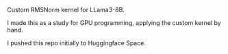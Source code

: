 Custom RMSNorm kernel for LLama3-8B.

I made this as a study for GPU programming, applying the custom kernel by hand.

I pushed this repo initially to Huggingface Space. 


